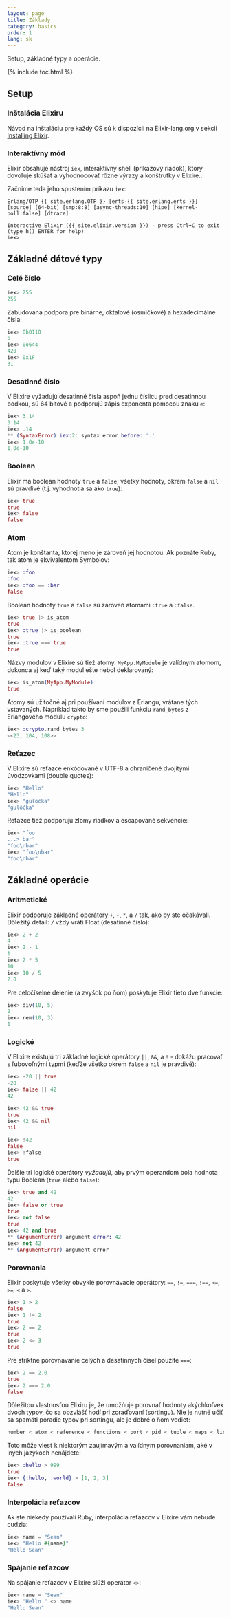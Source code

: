 ```yaml
---
layout: page
title: Základy
category: basics
order: 1
lang: sk
---
```


Setup, základné typy a operácie.

{% include toc.html %}

## Setup

### Inštalácia Elixiru

Návod na inštaláciu pre každý OS sú k dispozícii na Elixir-lang.org v sekcii [Installing Elixir](http://elixir-lang.org/install.html).

### Interaktívny mód

Elixir obsahuje nástroj `iex`, interaktívny shell (príkazový riadok), ktorý dovoľuje skúšať a vyhodnocovať rôzne výrazy a konštrutky v Elixire..

Začnime teda jeho spustením príkazu `iex`:

	Erlang/OTP {{ site.erlang.OTP }} [erts-{{ site.erlang.erts }}] [source] [64-bit] [smp:8:8] [async-threads:10] [hipe] [kernel-poll:false] [dtrace]

	Interactive Elixir ({{ site.elixir.version }}) - press Ctrl+C to exit (type h() ENTER for help)
	iex>

## Základné dátové typy

### Celé číslo

```elixir
iex> 255
255
```

Zabudovaná podpora pre binárne, oktalové (osmičkové) a hexadecimálne čisla:

```elixir
iex> 0b0110
6
iex> 0o644
420
iex> 0x1F
31
```

### Desatinné číslo

V Elixire vyžadujú desatinné čísla aspoň jednu číslicu pred desatinnou bodkou, sú 64 bitové a podporujú zápis exponenta pomocou znaku `e`:

```elixir
iex> 3.14
3.14
iex> .14
** (SyntaxError) iex:2: syntax error before: '.'
iex> 1.0e-10
1.0e-10
```


### Boolean

Elixir ma boolean hodnoty `true` a `false`; všetky hodnoty, okrem `false` a `nil` sú pravdivé (t.j. vyhodnotia sa ako `true`):

```elixir
iex> true
true
iex> false
false
```

### Atom

Atom je konštanta, ktorej meno je zároveň jej hodnotou. Ak poznáte Ruby, tak atom je ekvivalentom Symbolov:

```elixir
iex> :foo
:foo
iex> :foo == :bar
false
```

Boolean hodnoty `true` a `false` sú zároveň atomami `:true` a `:false`.

```elixir
iex> true |> is_atom
true
iex> :true |> is_boolean
true
iex> :true === true
true
```

Názvy modulov v Elixire sú tiež atomy. `MyApp.MyModule` je valídnym atomom, dokonca aj keď taký modul ešte nebol deklarovaný:

```elixir
iex> is_atom(MyApp.MyModule)
true
```

Atomy sú užitočné aj pri používaní modulov z Erlangu, vrátane tých vstavaných. Napríklad takto by sme použili funkciu `rand_bytes` z Erlangového modulu `crypto`:

```elixir
iex> :crypto.rand_bytes 3
<<23, 104, 108>>
```

### Reťazec

V Elixire sú reťazce enkódované v UTF-8 a ohraničené dvojitými úvodzovkami (double quotes):

```elixir
iex> "Hello"
"Hello"
iex> "guľôčka"
"guľôčka"
```

Reťazce tiež podporujú zlomy riadkov a escapované sekvencie:

```elixir
iex> "foo
...> bar"
"foo\nbar"
iex> "foo\nbar"
"foo\nbar"
```

## Základné operácie

### Aritmetické

Elixir podporuje základné operátory `+`, `-`, `*`, a `/` tak, ako by ste očakávali. Dôležitý detail: `/` vždy vráti Float (desatinné číslo):

```elixir
iex> 2 + 2
4
iex> 2 - 1
1
iex> 2 * 5
10
iex> 10 / 5
2.0
```

Pre celočíselné delenie (a zvyšok po ňom) poskytuje Elixir tieto dve funkcie:

```elixir
iex> div(10, 5)
2
iex> rem(10, 3)
1
```

### Logické

V Elixire existujú tri základné logické operátory `||`, `&&`, a `!` - dokážu pracovať s ľubovoľnými typmi (keďže všetko okrem `false` a `nil` je pravdivé):

```elixir
iex> -20 || true
-20
iex> false || 42
42

iex> 42 && true
true
iex> 42 && nil
nil

iex> !42
false
iex> !false
true
```

Ďalšie tri logické operátory _vyžadujú_, aby prvým operandom bola hodnota typu Boolean (`true` alebo `false`):

```elixir
iex> true and 42
42
iex> false or true
true
iex> not false
true
iex> 42 and true
** (ArgumentError) argument error: 42
iex> not 42
** (ArgumentError) argument error
```

### Porovnania

Elixir poskytuje všetky obvyklé porovnávacie operátory: `==`, `!=`, `===`, `!==`, `<=`, `>=`, `<` a `>`.

```elixir
iex> 1 > 2
false
iex> 1 != 2
true
iex> 2 == 2
true
iex> 2 <= 3
true
```

Pre striktné porovnávanie celých a desatinných čisel použite `===`:

```elixir
iex> 2 == 2.0
true
iex> 2 === 2.0
false
```

Dôležitou vlastnosťou Elixiru je, že umožńuje porovnať hodnoty akýchkoľvek dvoch typov, čo sa obzvlášť hodí pri zoraďovaní (sortingu). Nie je nutné učiť sa spamäti poradie typov pri sortingu, ale je dobré o ňom vedieť:

```elixir
number < atom < reference < functions < port < pid < tuple < maps < list < bitstring
```

Toto môže viesť k niektorým zaujímavým a valídnym porovnaniam, aké v iných jazykoch nenájdete:

```elixir
iex> :hello > 999
true
iex> {:hello, :world} > [1, 2, 3]
false
```

### Interpolácia reťazcov

Ak ste niekedy používali Ruby, interpolácia reťazcov v Elixire vám nebude cudzia:

```elixir
iex> name = "Sean"
iex> "Hello #{name}"
"Hello Sean"
```

### Spájanie reťazcov

Na spájanie reťazcov v Elixire slúži operátor `<>`:

```elixir
iex> name = "Sean"
iex> "Hello " <> name
"Hello Sean"
```
